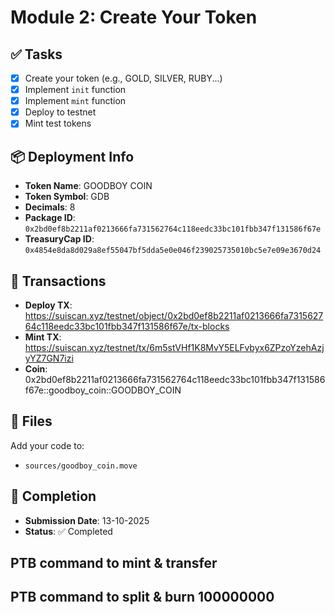 # Module 2: Create Your Token

## ✅ Tasks

- [x] Create your token (e.g., GOLD, SILVER, RUBY...)
- [x] Implement `init` function
- [x] Implement `mint` function
- [x] Deploy to testnet
- [x] Mint test tokens

## 📦 Deployment Info

- **Token Name**: GOODBOY COIN
- **Token Symbol**: GDB
- **Decimals**: 8
- **Package ID**: `0x2bd0ef8b2211af0213666fa731562764c118eedc33bc101fbb347f131586f67e`
- **TreasuryCap ID**: `0x4854e8da8d029a8ef55047bf5dda5e0e046f239025735010bc5e7e09e3670d24`

## 🔗 Transactions

- **Deploy TX**: https://suiscan.xyz/testnet/object/0x2bd0ef8b2211af0213666fa731562764c118eedc33bc101fbb347f131586f67e/tx-blocks
- **Mint TX**: https://suiscan.xyz/testnet/tx/6m5stVHf1K8MvY5ELFvbyx6ZPzoYzehAzjyYZ7GN7izi
- **Coin**: 0x2bd0ef8b2211af0213666fa731562764c118eedc33bc101fbb347f131586f67e::goodboy_coin::GOODBOY_COIN

## 📂 Files

Add your code to:

- `sources/goodboy_coin.move`

## 📅 Completion

- **Submission Date**: 13-10-2025
- **Status**: ✅ Completed

## PTB command to mint & transfer


## PTB command to split & burn 100000000

